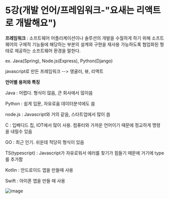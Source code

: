 # 5강(개발 언어/프레임워크-"요새는 리액트로 개발해요")

**프레임워크** : 소프트웨어 어플리케이션이나 솔루션의 개발을 수월하게 하기 위해 소프트웨어의 구체적 기능들에 해당하는 부분의 설계와 구현을 재사용 가능하도록 협업화된 형태로 제공하는 소프트웨어 환경을 말한다.

ex. Java(Spring), Node.js(Express), Python(Django)

javascript로 만든 프레임워크 --> 앵귤러, 뷰, 리액트



**언어별 용처와 특징**

Java : 어렵다. 형식이 많음, 큰 회사에서 많이씀

Python : 쉽게 입문, 자유로움 데이터분석에도 씀

node.js : Javascript와 거의 같음, 스타트업에서 많이 씀

C : 입베디드 칩, IOT에서 많이 사용. 컴퓨터와 가까운 언어이기 때문에 정교하게 명령을 내릴수 있음

GO : 최근 인기. 쉬운데 적당히 형식이 있음

TS(typescript) : Javascript가 자유로워서 에러를 찾기가 힘들기 때문에 거기에 type를 추가함

Kotlin : 안드로이드 앱을 만들때 사용

Swift : 아이폰 앱을 만들 때 사용



![image](https://user-images.githubusercontent.com/90367004/155151859-e89ac49f-f11e-4396-8f6a-b4135812c6e3.png)
